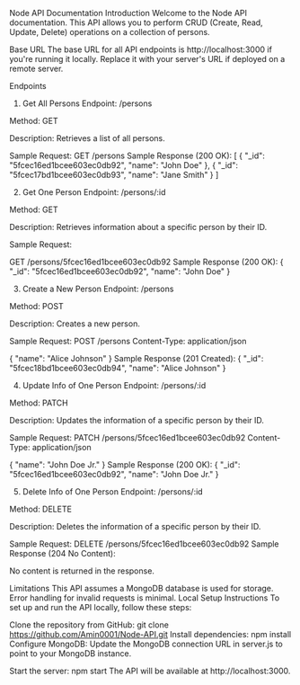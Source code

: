 Node API Documentation
Introduction
Welcome to the Node API documentation. This API allows you to perform CRUD (Create, Read, Update, Delete) operations on a collection of persons.

Base URL
The base URL for all API endpoints is http://localhost:3000 if you're running it locally. Replace it with your server's URL if deployed on a remote server.

Endpoints
1. Get All Persons
Endpoint: /persons

Method: GET

Description: Retrieves a list of all persons.

Sample Request:
GET /persons
Sample Response (200 OK):
[
  {
    "_id": "5fcec16ed1bcee603ec0db92",
    "name": "John Doe"
  },
  {
    "_id": "5fcec17bd1bcee603ec0db93",
    "name": "Jane Smith"
  }
]


2. Get One Person
Endpoint: /persons/:id

Method: GET

Description: Retrieves information about a specific person by their ID.

Sample Request:

GET /persons/5fcec16ed1bcee603ec0db92
Sample Response (200 OK):
{
  "_id": "5fcec16ed1bcee603ec0db92",
  "name": "John Doe"
}



3. Create a New Person
Endpoint: /persons

Method: POST

Description: Creates a new person.

Sample Request:
POST /persons
Content-Type: application/json

{
  "name": "Alice Johnson"
}
Sample Response (201 Created):
{
  "_id": "5fcec18bd1bcee603ec0db94",
  "name": "Alice Johnson"
}


4. Update Info of One Person
Endpoint: /persons/:id

Method: PATCH

Description: Updates the information of a specific person by their ID.

Sample Request:
PATCH /persons/5fcec16ed1bcee603ec0db92
Content-Type: application/json

{
  "name": "John Doe Jr."
}
Sample Response (200 OK):
{
  "_id": "5fcec16ed1bcee603ec0db92",
  "name": "John Doe Jr."
}


5. Delete Info of One Person
Endpoint: /persons/:id

Method: DELETE

Description: Deletes the information of a specific person by their ID.

Sample Request:
DELETE /persons/5fcec16ed1bcee603ec0db92
Sample Response (204 No Content):

No content is returned in the response.



Limitations
This API assumes a MongoDB database is used for storage.
Error handling for invalid requests is minimal.
Local Setup Instructions
To set up and run the API locally, follow these steps:

Clone the repository from GitHub:
git clone https://github.com/Amin0001/Node-API.git
Install dependencies:
npm install
Configure MongoDB: Update the MongoDB connection URL in server.js to point to your MongoDB instance.

Start the server:
npm start
The API will be available at http://localhost:3000.
